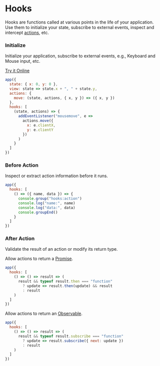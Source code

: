 # Hooks

Hooks are functions called at various points in the life of your application. Use them to initialize your state, subscribe to external events, inspect and intercept [actions](/docs/actions.md), etc.

### Initialize

Initialize your application, subscribe to external events, e.g., Keyboard and Mouse input, etc.

[Try it Online](https://codepen.io/hyperapp/pen/Bpyraw?editors=0010)

```jsx
app({
  state: { x: 0, y: 0 },
  view: state => state.x + ", " + state.y,
  actions: {
    move: (state, actions, { x, y }) => ({ x, y })
  },
  hooks: [
    (state, actions) => {
      addEventListener("mousemove", e =>
        actions.move({
          x: e.clientX,
          y: e.clientY
        })
      )
    }
  ]
})
```

### Before Action

Inspect or extract action information before it runs.

```jsx
app({
  hooks: [
    () => ({ name, data }) => {
      console.group("hooks:action")
      console.log("name:", name)
      console.log("data:", data)
      console.groupEnd()
    }
  ]
})
```

### After Action

Validate the result of an action or modify its return type.

Allow actions to return a [Promise](https://developer.mozilla.org/en-US/docs/Web/JavaScript/Reference/Global_Objects/Promise).

```jsx
app({
  hooks: [
    () => () => result => (
      result && typeof result.then === "function"
        ? update => result.then(update) && result
        : result
    )
  ]
})
```

Allow actions to return an [Observable](https://github.com/tc39/proposal-observable).

```jsx
app({
  hooks: [
    () => () => result => (
      result && typeof result.subscribe === "function"
        ? update => result.subscribe({ next: update })
        : result
    )
  ]
})
```
